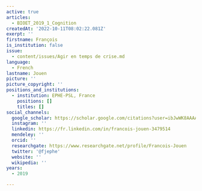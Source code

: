 ```yaml
---
active: true
articles:
  - BIOET_2019_1_Cognition
createdAt: '2022-10-11T08:02:22.081Z'
exerpt: ''
firstname: François
is_institution: false
issue:
  - content/issues/Agir en temps de crise.md
language:
  - French
lastname: Jouen
picture: ''
picture_copyright: ''
positions_and_institutions:
  - institution: EPHE-PSL, France
    positions: []
    titles: []
social_channels:
  google_scholar: https://scholar.google.com/citations?user=ibJwWK8AAAAJ&hl=fr
  instagram: ''
  linkedin: https://fr.linkedin.com/in/francois-jouen-3479514
  mendeley: ''
  orcid: ''
  researchgate: https://www.researchgate.net/profile/Francois-Jouen
  twitter: '@fjephe'
  website: ''
  wikipedia: ''
years:
  - 2019

---
```

